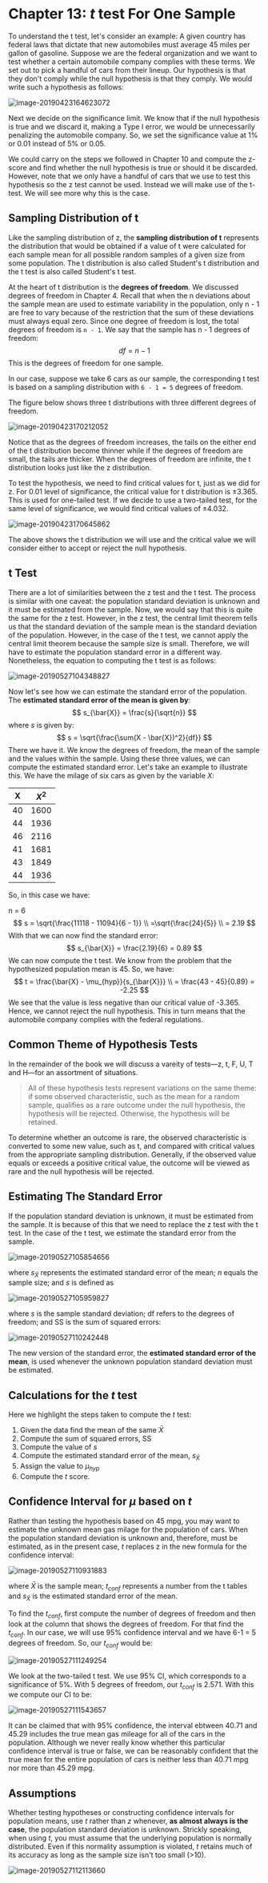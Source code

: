 # Chapter 13: $t$ test For One Sample

To understand the t test, let's consider an example: A given country has federal laws that dictate that new automobiles  must average 45 miles per gallon of gasoline. Suppose we are the federal organization and we want to test whether a certain automobile company complies with these terms. We set out to pick a handful of cars from their lineup. Our hypothesis is that they don't comply while the null hypothesis is that they comply. We would write such a hypothesis as follows: 

![image-20190423164623072](Statistics_main_Chapter13.assets/image-20190423164623072.png) 

Next we decide on the significance limit. We know that if the null hypothesis is true and we discard it, making a Type I error, we would be unnecessarily penalizing the automobile company. So, we set the significance value at 1% or 0.01 instead of 5% or 0.05. 

We could carry on the steps we followed in Chapter 10 and compute the z-score and find whether the null hypothesis is true or should it be discarded. However, note that we only have a handful of cars that we use to test this hypothesis so the z test cannot be used. Instead we will make use of the t-test. We will see more why this is the case. 

## Sampling Distribution of t

Like the sampling distribution of z, the **sampling distribution of t** represents the distribution that would be obtained if a value of t were calculated for each sample mean for all possible random samples of a given size from some population. The t distribution is also called Student's t distribution and the t test is also called Student's t test. 

At the heart of t distribution is the **degrees of freedom**. We discussed degrees of freedom in Chapter 4. Recall that when the n deviations about the sample mean are used to estimate variability in the population, only n - 1 are free to vary because of the restriction that the sum of these deviations must always equal zero. Since one degree of freedom is lost, the total degrees of freedom is `n - 1`. We say that the sample has n - 1 degrees of freedom: 
$$
df = n - 1
$$
This is the degrees of freedom for one sample. 

In our case, suppose we take 6 cars as our sample, the corresponding t test is based on a sampling distribution with `6 - 1 = 5` degrees of freedom. 

The figure below shows three t distributions with three different degrees of freedom. 

![image-20190423170212052](Statistics_main_Chapter13.assets/image-20190423170212052.png)

Notice that as the degrees of freedom increases, the tails on the either end of the t distribution become thinner while if the degrees of freedom are small, the tails are thicker. When the degrees of freedom are infinite, the t distribution looks just like the z distribution. 

To test the hypothesis, we need to find critical values for t, just as we did for z. For 0.01 level of significance, the critical value for t distribution is $\pm 3.365$. This is used for one-tailed test. If we decide to use a two-tailed test, for the same level of significance, we would find critical values of $\pm4.032$. 

![image-20190423170645862](Statistics_main_Chapter13.assets/image-20190423170645862.png)

The above shows the t distribution we will use and the critical value we will consider either to accept or reject the null hypothesis. 

## t Test

There are a lot of similarities between the z test and the t test. The process is similar with one caveat: the population standard deviation is unknown and it must be estimated from the sample. Now, we would say that this is quite the same for the z test. However, in the z test, the central limit theorem tells us that the standard deviation of the sample mean is the standard deviation of the population. However, in the case of the t test, we cannot apply the central limit theorem because the sample size is small. Therefore, we will have to estimate the population standard error in a different way. Nonetheless, the equation to computing the t test is as follows: 

![image-20190527104348827](Statistics_main_Chapter13.assets/image-20190527104348827.png)

Now let's see how we can estimate the standard error of the population. The **estimated standard error of the mean is given by**:
$$
s_{\bar{X}} = \frac{s}{\sqrt{n}}
$$
where $s$ is given by: 
$$
s = \sqrt{\frac{\sum(X - \bar{X})^2}{df}}
$$
There we have it. We know the degrees of freedom, the mean of the sample and the values within the sample. Using these three values, we can compute the estimated standard error. Let's take an example to illustrate this. We have the milage of six cars as given by the variable $X$: 

| X    | $X^2$ |
| ---- | ----- |
| 40   | 1600  |
| 44   | 1936  |
| 46   | 2116  |
| 41   | 1681  |
| 43   | 1849  |
| 44   | 1936  |

So, in this case we have: 

n = 6
$$
s = \sqrt{\frac{11118 - 11094}{6 - 1}} \\
=\sqrt{\frac{24}{5}} \\
= 2.19
$$
 With that we can now find the standard error: 
$$
s_{\bar{X}} = \frac{2.19}{6} = 0.89
$$
We can now compute the t test. We know from the problem that the hypothesized population mean is 45. So, we have: 
$$
t = \frac{\bar{X} - \mu_{hyp}}{s_{\bar{X}}} \\
= \frac{43 - 45}{0.89} = -2.25
$$
We see that the value is less negative than our critical value of -3.365. Hence, we cannot reject the null hypothesis. This in turn means that the automobile company complies with the federal regulations. 

## Common Theme of Hypothesis Tests

In the remainder of the book we will discuss a vareity of tests—z, t, F, U, T and H—for an assortment of situations. 

> All of these hypothesis tests represent variations on the same theme: if some observed characteristic, such as the mean for a random sample, qualifies as a rare outcome under the null hypothesis, the hypothesis will be rejected. Otherwise, the hypothesis will be retained. 

To determine whether an outcome is rare, the observed characteristic is converted to some new value, such as t, and compared with critical values from the appropriate sampling distribution. Generally, if the observed value equals or exceeds a positive critical value, the outcome will be viewed as rare and the null hypothesis will be rejected. 

## Estimating The Standard Error

If the population standard deviation is unknown, it must be estimated from the sample. It is because of this that we need to replace the z test with the t test. In the case of the t test, we estimate the standard error from the sample. 

![image-20190527105854656](Statistics_main_Chapter13.assets/image-20190527105854656.png)

where $s_{\bar{X}}$ represents the estimated standard error of the mean; $n$ equals the sample size; and $s$ is defined as

![image-20190527105959827](Statistics_main_Chapter13.assets/image-20190527105959827.png) 

where $s$ is the sample standard deviation; df refers to the degrees of freedom; and SS is the sum of squared errors:

![image-20190527110242448](Statistics_main_Chapter13.assets/image-20190527110242448.png)

The new version of the standard error, the **estimated standard error of the mean**, is used whenever the unknown population standard deviation must be estimated. 

## Calculations for the $t$ test

Here we highlight the steps taken to compute the $t$ test: 

1. Given the data find the mean of the same $\bar{X}$
2. Compute the sum of squared errors, SS
3. Compute the value of $s$
4. Compute the estimated standard error of the mean, $s_{\bar{X}}$
5. Assign the value to $\mu_{hyp}$
6. Compute the $t$ score. 

## Confidence Interval for $\mu$ based on $t$

Rather than testing the hypothesis based on 45 mpg, you may want to estimate the unknown mean gas milage for the population of cars. When the population standard deviation is unknown and, therefore, must be estimated, as in the present case, $t$ replaces z in the new formula for the confidence interval: 

![image-20190527110931883](Statistics_main_Chapter13.assets/image-20190527110931883.png)

where $\bar{X}$ is the sample mean; $t_{conf}$ represents a number from the t tables and $s_{\bar{X}}$ is the estimated standard error of the mean. 

To find the  $t_{conf}$, first compute the number of degrees of freedom and then look at the column that shows the degrees of freedom. For that find the  $t_{conf}$. In our case, we will use 95% confidence interval and we have 6-1 = 5 degrees of freedom. So, our  $t_{conf}$ would be: 

![image-20190527111249254](Statistics_main_Chapter13.assets/image-20190527111249254.png)



We look at the two-tailed t test. We use 95% CI, which corresponds to a significance of 5%. With 5 degrees of freedom, our $t_{conf}$ is 2.571. With this we compute our CI to be: 

![image-20190527111543657](Statistics_main_Chapter13.assets/image-20190527111543657.png)

It can be claimed that with 95% confidence, the interval ebtween 40.71 and 45.29 includes the true mean gas mileage for all of the cars in the population. Although we never really know whether this particular confidence interval is true or false, we can be reasonably confident that the true mean for the entire population of cars is neither less than 40.71 mpg nor more than 45.29 mpg. 

## Assumptions

Whether testing hypotheses or constructing confidence intervals for population means, use $t$ rather than $z$ whenever, **as almost always is the case**, the population standard deviation is unknown. Strickly speaking, when using $t$, you must assume that the underlying population is normally distributed. Even if this normality assumption is violated, $t$ retains much of its accuracy as long as the sample size isn't too small (>10). 

![image-20190527112113660](Statistics_main_Chapter13.assets/image-20190527112113660.png)

